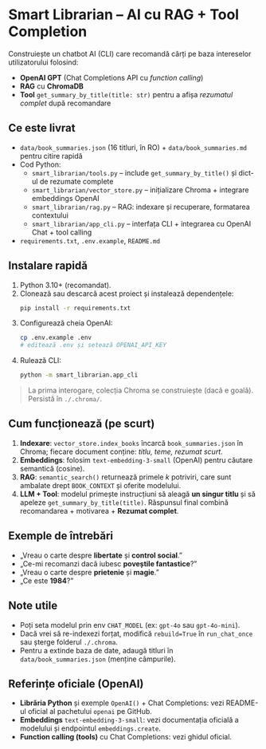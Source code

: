 # Smart Librarian – AI cu RAG + Tool Completion

Construiește un chatbot AI (CLI) care recomandă cărți pe baza intereselor utilizatorului folosind:
- **OpenAI GPT** (Chat Completions API cu *function calling*)
- **RAG** cu **ChromaDB**
- **Tool** `get_summary_by_title(title: str)` pentru a afișa *rezumatul complet* după recomandare

## Ce este livrat
- `data/book_summaries.json` (16 titluri, în RO) + `data/book_summaries.md` pentru citire rapidă
- Cod Python:
  - `smart_librarian/tools.py` – include `get_summary_by_title()` și dict-ul de rezumate complete
  - `smart_librarian/vector_store.py` – inițializare Chroma + integrare embeddings OpenAI
  - `smart_librarian/rag.py` – RAG: indexare și recuperare, formatarea contextului
  - `smart_librarian/app_cli.py` – interfața CLI + integrarea cu OpenAI Chat + tool calling
- `requirements.txt`, `.env.example`, `README.md`

## Instalare rapidă
1. Python 3.10+ (recomandat).
2. Clonează sau descarcă acest proiect și instalează dependențele:
   ```bash
   pip install -r requirements.txt
   ```
3. Configurează cheia OpenAI:
   ```bash
   cp .env.example .env
   # editează .env și setează OPENAI_API_KEY
   ```
4. Rulează CLI:
   ```bash
   python -m smart_librarian.app_cli
   ```

> La prima interogare, colecția Chroma se construiește (dacă e goală). Persistă în `./.chroma/`.

## Cum funcționează (pe scurt)
1. **Indexare**: `vector_store.index_books` încarcă `book_summaries.json` în Chroma; fiecare document conține: *titlu, teme, rezumat scurt*.
2. **Embeddings**: folosim `text-embedding-3-small` (OpenAI) pentru căutare semantică (cosine). 
3. **RAG**: `semantic_search()` returnează primele *k* potriviri, care sunt ambalate drept `BOOK_CONTEXT` și oferite modelului.
4. **LLM + Tool**: modelul primește instrucțiuni să aleagă **un singur titlu** și să apeleze `get_summary_by_title(title)`. Răspunsul final combină recomandarea + motivarea + **Rezumat complet**.

## Exemple de întrebări
- „Vreau o carte despre **libertate** și **control social**.”
- „Ce-mi recomanzi dacă iubesc **poveștile fantastice**?”
- „Vreau o carte despre **prietenie** și **magie**.”
- „Ce este **1984**?”

## Note utile
- Poți seta modelul prin env `CHAT_MODEL` (ex: `gpt-4o` sau `gpt-4o-mini`).
- Dacă vrei să re-indexezi forțat, modifică `rebuild=True` în `run_chat_once` sau șterge folderul `./.chroma`.
- Pentru a extinde baza de date, adaugă titluri în `data/book_summaries.json` (menține câmpurile).

## Referințe oficiale (OpenAI)
- **Librăria Python** și exemple `OpenAI()` + Chat Completions: vezi README-ul oficial al pachetului `openai` pe GitHub. 
- **Embeddings** `text-embedding-3-small`: vezi documentația oficială a modelului și endpointul `embeddings.create`.
- **Function calling (tools)** cu Chat Completions: vezi ghidul oficial.

